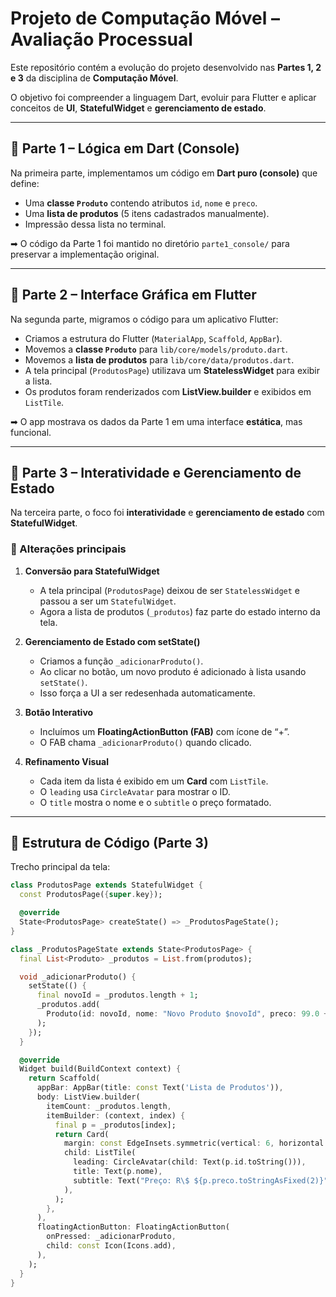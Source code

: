 # Projeto de Computação Móvel – Avaliação Processual  

Este repositório contém a evolução do projeto desenvolvido nas **Partes 1, 2 e 3** da disciplina de **Computação Móvel**.  

O objetivo foi compreender a linguagem Dart, evoluir para Flutter e aplicar conceitos de **UI**, **StatefulWidget** e **gerenciamento de estado**.  

---

## 📌 Parte 1 – Lógica em Dart (Console)  
Na primeira parte, implementamos um código em **Dart puro (console)** que define:  
- Uma **classe `Produto`** contendo atributos `id`, `nome` e `preco`.  
- Uma **lista de produtos** (5 itens cadastrados manualmente).  
- Impressão dessa lista no terminal.  

➡ O código da Parte 1 foi mantido no diretório `parte1_console/` para preservar a implementação original.  

---

## 📌 Parte 2 – Interface Gráfica em Flutter  
Na segunda parte, migramos o código para um aplicativo Flutter:  
- Criamos a estrutura do Flutter (`MaterialApp`, `Scaffold`, `AppBar`).  
- Movemos a **classe `Produto`** para `lib/core/models/produto.dart`.  
- Movemos a **lista de produtos** para `lib/core/data/produtos.dart`.  
- A tela principal (`ProdutosPage`) utilizava um **StatelessWidget** para exibir a lista.  
- Os produtos foram renderizados com **ListView.builder** e exibidos em `ListTile`.  

➡ O app mostrava os dados da Parte 1 em uma interface **estática**, mas funcional.  

---

## 📌 Parte 3 – Interatividade e Gerenciamento de Estado  
Na terceira parte, o foco foi **interatividade** e **gerenciamento de estado** com **StatefulWidget**.  

### 🔹 Alterações principais
1. **Conversão para StatefulWidget**  
   - A tela principal (`ProdutosPage`) deixou de ser `StatelessWidget` e passou a ser um `StatefulWidget`.  
   - Agora a lista de produtos (`_produtos`) faz parte do estado interno da tela.  

2. **Gerenciamento de Estado com setState()**  
   - Criamos a função `_adicionarProduto()`.  
   - Ao clicar no botão, um novo produto é adicionado à lista usando `setState()`.  
   - Isso força a UI a ser redesenhada automaticamente.  

3. **Botão Interativo**  
   - Incluímos um **FloatingActionButton (FAB)** com ícone de “+”.  
   - O FAB chama `_adicionarProduto()` quando clicado.  

4. **Refinamento Visual**  
   - Cada item da lista é exibido em um **Card** com `ListTile`.  
   - O `leading` usa `CircleAvatar` para mostrar o ID.  
   - O `title` mostra o nome e o `subtitle` o preço formatado.  

---

## 🧩 Estrutura de Código (Parte 3)
Trecho principal da tela:

```dart
class ProdutosPage extends StatefulWidget {
  const ProdutosPage({super.key});

  @override
  State<ProdutosPage> createState() => _ProdutosPageState();
}

class _ProdutosPageState extends State<ProdutosPage> {
  final List<Produto> _produtos = List.from(produtos);

  void _adicionarProduto() {
    setState(() {
      final novoId = _produtos.length + 1;
      _produtos.add(
        Produto(id: novoId, nome: "Novo Produto $novoId", preco: 99.0 + novoId),
      );
    });
  }

  @override
  Widget build(BuildContext context) {
    return Scaffold(
      appBar: AppBar(title: const Text('Lista de Produtos')),
      body: ListView.builder(
        itemCount: _produtos.length,
        itemBuilder: (context, index) {
          final p = _produtos[index];
          return Card(
            margin: const EdgeInsets.symmetric(vertical: 6, horizontal: 12),
            child: ListTile(
              leading: CircleAvatar(child: Text(p.id.toString())),
              title: Text(p.nome),
              subtitle: Text("Preço: R\$ ${p.preco.toStringAsFixed(2)}"),
            ),
          );
        },
      ),
      floatingActionButton: FloatingActionButton(
        onPressed: _adicionarProduto,
        child: const Icon(Icons.add),
      ),
    );
  }
}
